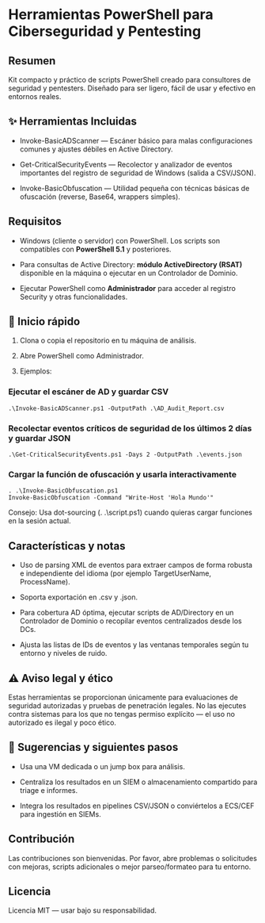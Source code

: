 # Herramientas PowerShell para Ciberseguridad y Pentesting

## Resumen

Kit compacto y práctico de scripts PowerShell creado para consultores de seguridad y pentesters. Diseñado para ser ligero, fácil de usar y efectivo en entornos reales.

## ✨ Herramientas Incluidas

* Invoke-BasicADScanner — Escáner básico para malas configuraciones comunes y ajustes débiles en Active Directory.

* Get-CriticalSecurityEvents — Recolector y analizador de eventos importantes del registro de seguridad de Windows (salida a CSV/JSON).

* Invoke-BasicObfuscation — Utilidad pequeña con técnicas básicas de ofuscación (reverse, Base64, wrappers simples).

## Requisitos

* Windows (cliente o servidor) con PowerShell. Los scripts son compatibles con **PowerShell 5.1** y posteriores.

* Para consultas de Active Directory: **módulo ActiveDirectory (RSAT)** disponible en la máquina o ejecutar en un Controlador de Dominio.

* Ejecutar PowerShell como **Administrador** para acceder al registro Security y otras funcionalidades.

## 🚀 Inicio rápido

1. Clona o copia el repositorio en tu máquina de análisis.

2. Abre PowerShell como Administrador.

3. Ejemplos:

### Ejecutar el escáner de AD y guardar CSV
```
.\Invoke-BasicADScanner.ps1 -OutputPath .\AD_Audit_Report.csv
```

### Recolectar eventos críticos de seguridad de los últimos 2 días y guardar JSON
```
.\Get-CriticalSecurityEvents.ps1 -Days 2 -OutputPath .\events.json
```

### Cargar la función de ofuscación y usarla interactivamente
```
. .\Invoke-BasicObfuscation.ps1
Invoke-BasicObfuscation -Command "Write-Host 'Hola Mundo'"
```
Consejo: Usa dot-sourcing (. .\script.ps1) cuando quieras cargar funciones en la sesión actual.

## Características y notas

* Uso de parsing XML de eventos para extraer campos de forma robusta e independiente del idioma (por ejemplo TargetUserName, ProcessName).

* Soporta exportación en .csv y .json.

* Para cobertura AD óptima, ejecutar scripts de AD/Directory en un Controlador de Dominio o recopilar eventos centralizados desde los DCs.

* Ajusta las listas de IDs de eventos y las ventanas temporales según tu entorno y niveles de ruido.

## ⚠️ Aviso legal y ético

Estas herramientas se proporcionan únicamente para evaluaciones de seguridad autorizadas y pruebas de penetración legales. No las ejecutes contra sistemas para los que no tengas permiso explícito — el uso no autorizado es ilegal y poco ético.

## 📎 Sugerencias y siguientes pasos

* Usa una VM dedicada o un jump box para análisis.

* Centraliza los resultados en un SIEM o almacenamiento compartido para triage e informes.

* Integra los resultados en pipelines CSV/JSON o conviértelos a ECS/CEF para ingestión en SIEMs.

## Contribución

Las contribuciones son bienvenidas. Por favor, abre problemas o solicitudes con mejoras, scripts adicionales o mejor parseo/formateo para tu entorno.

## Licencia

Licencia MIT — usar bajo su responsabilidad.
